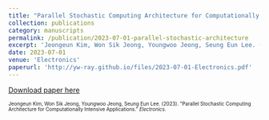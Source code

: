 ```yaml
---
title: "Parallel Stochastic Computing Architecture for Computationally Intensive Applications"
collection: publications
category: manuscripts
permalink: /publication/2023-07-01-parallel-stochastic-architecture
excerpt: 'Jeongeun Kim, Won Sik Jeong, Youngwoo Jeong, Seung Eun Lee. (2023). &quot;Parallel Stochastic Computing Architecture for Computationally Intensive Applications.&quot; <i>Electronics</i>.'
date: 2023-07-01
venue: 'Electronics'
paperurl: 'http://yw-ray.github.io/files/2023-07-01-Electronics.pdf'
---
```


<a href='http://yw-ray.github.io/files/2023-07-01-Electronics.pdf'>Download paper here</a>

<small><small>Jeongeun Kim, Won Sik Jeong, Youngwoo Jeong, Seung Eun Lee. (2023). &quot;Parallel Stochastic Computing Architecture for Computationally Intensive Applications.&quot; <i>Electronics</i>.</small></small>

